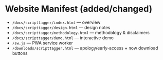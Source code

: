 # Website Manifest (added/changed)
- `/docs/scripttagger/index.html` — overview
- `/docs/scripttagger/design.html` — design notes
- `/docs/scripttagger/methodology.html` — methodology & disclaimers
- `/docs/scripttagger/demo.html` — interactive demo
- `/sw.js` — PWA service worker
- `/downloads/scripttagger.html` — apology/early-access + now download buttons

